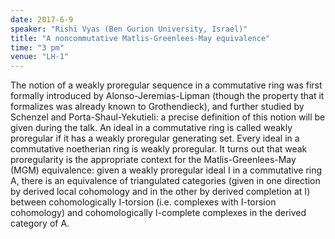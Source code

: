 ```yaml
---
date: 2017-6-9
speaker: "Rishi Vyas (Ben Gurion University, Israel)"
title: "A noncommutative Matlis-Greenlees-May equivalence"
time: "3 pm" 
venue: "LH-1"
---
```

The notion of a weakly proregular sequence in a commutative ring was first
formally introduced by Alonso-Jeremias-Lipman (though the property that it
formalizes was already known to Grothendieck), and further studied by
Schenzel and Porta-Shaul-Yekutieli: a precise definition of this notion
will be given during the talk. An ideal in a commutative ring is called
weakly proregular if it has a weakly proregular generating set.  Every
ideal in a commutative noetherian ring is weakly proregular.
It turns out that weak proregularity is the appropriate context for the
Matlis-Greenlees-May (MGM) equivalence: given a weakly proregular ideal I
in a commutative ring A, there is an equivalence of triangulated
categories (given in one direction by derived local cohomology and in the
other by derived completion at I) between cohomologically I-torsion (i.e.
complexes with I-torsion cohomology) and cohomologically I-complete
complexes in the derived category of A.

